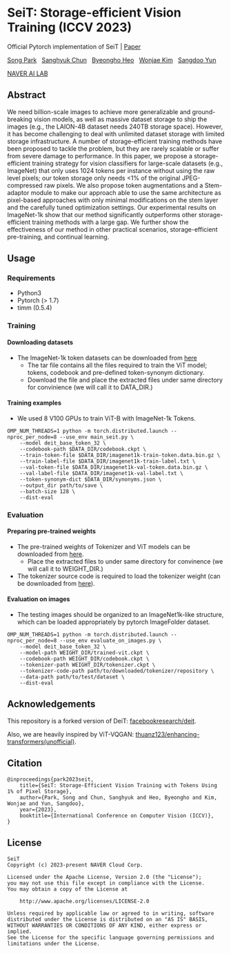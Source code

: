 # SeiT: Storage-efficient Vision Training (ICCV 2023)

Official Pytorch implementation of SeiT | [Paper](https://arxiv.org/abs/2303.11114)

[Song Park](https://8uos.github.io/) &nbsp; [Sanghyuk Chun](https://sanghyukchun.github.io/home/) &nbsp; [Byeongho Heo](https://sites.google.com/view/byeongho-heo/home) &nbsp; [Wonjae Kim](https://wonjae.kim/) &nbsp; [Sangdoo Yun](https://sangdooyun.github.io/)

[NAVER AI LAB](https://naver-career.gitbook.io/en/teams/clova-cic)

## Abstract

We need billion-scale images to achieve more generalizable and ground-breaking vision models, as well as massive dataset storage to ship the images (e.g., the LAION-4B dataset needs 240TB storage space). However, it has become challenging to deal with unlimited dataset storage with limited storage infrastructure. A number of storage-efficient training methods have been proposed to tackle the problem, but they are rarely scalable or suffer from severe damage to performance. In this paper, we propose a storage-efficient training strategy for vision classifiers for large-scale datasets (e.g., ImageNet) that only uses 1024 tokens per instance without using the raw level pixels; our token storage only needs <1% of the original JPEG-compressed raw pixels. We also propose token augmentations and a Stem-adaptor module to make our approach able to use the same architecture as pixel-based approaches with only minimal modifications on the stem layer and the carefully tuned optimization settings. Our experimental results on ImageNet-1k show that our method significantly outperforms other storage-efficient training methods with a large gap. We further show the effectiveness of our method in other practical scenarios, storage-efficient pre-training, and continual learning.


## Usage

### Requirements
- Python3
- Pytorch (> 1.7)
- timm (0.5.4)

### Training
#### Downloading datasets
- The ImageNet-1k token datasets can be downloaded from [here](https://github.com/naver-ai/seit/releases)
  - The tar file contains all the files required to train the ViT model; tokens, codebook and pre-defined token-synonym dictionary.
  - Download the file and place the extracted files under same directory for convinience (we will call it to DATA_DIR.)
  
#### Training examples
- We used 8 V100 GPUs to train ViT-B with ImageNet-1k Tokens.
```
OMP_NUM_THREADS=1 python -m torch.distributed.launch --nproc_per_node=8 --use_env main_seit.py \
    --model deit_base_token_32 \
    --codebook-path $DATA_DIR/codebook.ckpt \
    --train-token-file $DATA_DIR/imagenet1k-train-token.data.bin.gz \
    --train-label-file $DATA_DIR/imagenet1k-train-label.txt \
    --val-token-file $DATA_DIR/imagenet1k-val-token.data.bin.gz \
    --val-label-file $DATA_DIR/imagenet1k-val-label.txt \
    --token-synonym-dict $DATA_DIR/synonyms.json \
    --output_dir path/to/save \
    --batch-size 128 \
    --dist-eval
```
  
  
### Evaluation
#### Preparing pre-trained weights
- The pre-trained weights of Tokenizer and ViT models can be downloaded from [here](https://github.com/naver-ai/seit/releases/tag/v0.0).
  - Place the extracted files to under same directory for convinence (we will call it to WEIGHT_DIR.)
- The tokenizer source code is required to load the tokenizer weight (can be downloaded from [here](https://github.com/thuanz123/enhancing-transformers.git)).

#### Evaluation on images
- The testing images should be organized to an ImageNet1k-like structure, which can be loaded appropriately by pytorch ImageFolder dataset.

```
OMP_NUM_THREADS=1 python -m torch.distributed.launch --nproc_per_node=8 --use_env evaluate_on_images.py \
    --model deit_base_token_32 \
    --model-path WEIGHT_DIR/trained-vit.ckpt \    
    --codebook-path WEIGHT_DIR/codebook.ckpt \
    --tokenizer-path WEIGHT_DIR/tokenizer.ckpt \
    --tokenizer-code-path path/to/downloaded/tokenizer/repository \
    --data-path path/to/test/dataset \
    --dist-eval
```

## Acknowledgements

This repository is a forked version of DeiT: [facebookresearch/deit](https://github.com/facebookresearch/deit).

Also, we are heavily inspired by ViT-VQGAN: [thuanz123/enhancing-transformers(unofficial)](https://github.com/thuanz123/enhancing-transformers).

## Citation

```
@inproceedings{park2023seit,
    title={SeiT: Storage-Efficient Vision Training with Tokens Using 1% of Pixel Storage},
    author={Park, Song and Chun, Sanghyuk and Heo, Byeongho and Kim, Wonjae and Yun, Sangdoo},
    year={2023},
    booktitle={International Conference on Computer Vision (ICCV)},
}
```

## License
```
SeiT
Copyright (c) 2023-present NAVER Cloud Corp.

Licensed under the Apache License, Version 2.0 (the "License");
you may not use this file except in compliance with the License.
You may obtain a copy of the License at

    http://www.apache.org/licenses/LICENSE-2.0

Unless required by applicable law or agreed to in writing, software
distributed under the License is distributed on an "AS IS" BASIS,
WITHOUT WARRANTIES OR CONDITIONS OF ANY KIND, either express or implied.
See the License for the specific language governing permissions and
limitations under the License.
```
